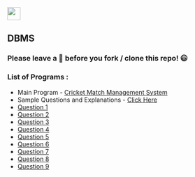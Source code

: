 <img src="https://img.shields.io/github/repo-size/DeepthiTabithaBennet/DBMS?color=blue&style=for-the-badge" height="30">

## DBMS

### Please leave a 🌟 before you fork / clone this repo! 😃

### List of Programs :
* Main Program - [Cricket Match Management System](https://github.com/DeepthiTabithaBennet/DBMS/blob/main/CricketMatches.txt)
* Sample Questions and Explanations - [Click Here](https://drive.google.com/file/d/1BOwpXBp0T6JNUFifQUMxnJgLP6eCMqON/view?usp=drivesdk)
* [Question 1](https://github.com/DeepthiTabithaBennet/DBMS/blob/main/Question_1.txt)
* [Question 2](https://github.com/DeepthiTabithaBennet/DBMS/blob/main/Question_2.txt)
* [Question 3](https://github.com/DeepthiTabithaBennet/DBMS/blob/main/Question_3.txt)
* [Question 4](https://github.com/DeepthiTabithaBennet/DBMS/blob/main/Question_4.txt)
* [Question 5](https://github.com/DeepthiTabithaBennet/DBMS/blob/main/Question_5.txt)
* [Question 6](https://github.com/DeepthiTabithaBennet/DBMS/blob/main/Question_6.txt)
* [Question 7](https://github.com/DeepthiTabithaBennet/DBMS/blob/main/Question_7.txt)
* [Question 8](https://github.com/DeepthiTabithaBennet/DBMS/blob/main/Question_8.txt)
* [Question 9](https://github.com/DeepthiTabithaBennet/DBMS/blob/main/Question_9.txt)
